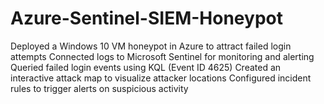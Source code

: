 # Azure-Sentinel-SIEM-Honeypot
Deployed a Windows 10 VM honeypot in Azure to attract failed login attempts Connected logs to Microsoft Sentinel for monitoring and alerting Queried failed login events using KQL (Event ID 4625) Created an interactive attack map to visualize attacker locations Configured incident rules to trigger alerts on suspicious activity
